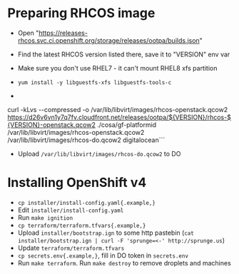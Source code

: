 Preparing RHCOS image
====
* Open "https://releases-rhcos.svc.ci.openshift.org/storage/releases/ootpa/builds.json"
* Find the latest RHCOS version listed there, save it to "VERSION" env var

* Make sure you don't use RHEL7 - it can't mount RHEL8 xfs partition
* `yum install -y libguestfs-xfs libguestfs-tools-c`
* ```
curl -kLvs --compressed -o /var/lib/libvirt/images/rhcos-openstack.qcow2 \
   https://d26v6vn1y7q7fv.cloudfront.net/releases/ootpa/${VERSION}/rhcos-${VERSION}-openstack.qcow2
./cosa/gf-platformid \
   /var/lib/libvirt/images/rhcos-openstack.qcow2 \
   /var/lib/libvirt/images/rhcos-do.qcow2 digitalocean```

* Upload `/var/lib/libvirt/images/rhcos-do.qcow2` to DO

Installing OpenShift v4
====
* `cp installer/install-config.yaml{.example,}`
* Edit `installer/install-config.yaml`
* Run `make ignition`
* `cp terraform/terraform.tfvars{.example,}`
* Upload `installer/bootstrap.ign` to some http pastebin (`cat installer/bootstrap.ign | curl -F 'sprunge=<-' http://sprunge.us`)
* Update `terraform/terraform.tfvars`
* `cp secrets.env{.example,}`, fill in DO token in `secrets.env`
* Run `make terraform`. Run `make destroy` to remove droplets and machines
